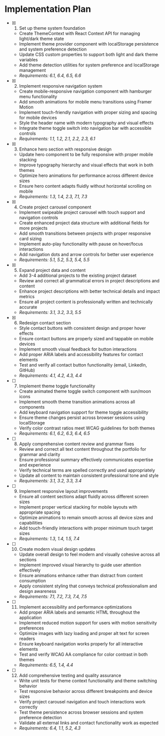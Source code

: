 # Implementation Plan

- [x] 1. Set up theme system foundation
  - Create ThemeContext with React Context API for managing light/dark theme state
  - Implement theme provider component with localStorage persistence and system preference detection
  - Update CSS custom properties to support both light and dark theme variables
  - Add theme detection utilities for system preference and localStorage management
  - _Requirements: 6.1, 6.4, 6.5, 6.6_

- [x] 2. Implement responsive navigation system
  - Create mobile-responsive navigation component with hamburger menu functionality
  - Add smooth animations for mobile menu transitions using Framer Motion
  - Implement touch-friendly navigation with proper sizing and spacing for mobile devices
  - Style the header name with modern typography and visual effects
  - Integrate theme toggle switch into navigation bar with accessible controls
  - _Requirements: 1.1, 1.2, 2.1, 2.2, 2.3, 6.1_

- [x] 3. Enhance hero section with responsive design
  - Update hero component to be fully responsive with proper mobile stacking
  - Improve typography hierarchy and visual effects that work in both themes
  - Optimize hero animations for performance across different device sizes
  - Ensure hero content adapts fluidly without horizontal scrolling on mobile
  - _Requirements: 1.3, 1.4, 2.3, 7.1, 7.3_

- [x] 4. Create project carousel component
  - Implement swipeable project carousel with touch support and navigation controls
  - Create enhanced project data structure with additional fields for more projects
  - Add smooth transitions between projects with proper responsive card sizing
  - Implement auto-play functionality with pause on hover/focus interactions
  - Add navigation dots and arrow controls for better user experience
  - _Requirements: 5.1, 5.2, 5.3, 5.4, 5.5_

- [x] 5. Expand project data and content
  - Add 3-4 additional projects to the existing project dataset
  - Review and correct all grammatical errors in project descriptions and content
  - Enhance project descriptions with better technical details and impact metrics
  - Ensure all project content is professionally written and technically accurate
  - _Requirements: 3.1, 3.2, 3.3, 5.5_

- [x] 6. Redesign contact section
  - Style contact buttons with consistent design and proper hover effects
  - Ensure contact buttons are properly sized and tappable on mobile devices
  - Implement smooth visual feedback for button interactions
  - Add proper ARIA labels and accessibility features for contact elements
  - Test and verify all contact button functionality (email, LinkedIn, GitHub)
  - _Requirements: 4.1, 4.2, 4.3, 4.4_

- [ ] 7. Implement theme toggle functionality
  - Create animated theme toggle switch component with sun/moon icons
  - Implement smooth theme transition animations across all components
  - Add keyboard navigation support for theme toggle accessibility
  - Ensure theme changes persist across browser sessions using localStorage
  - Verify color contrast ratios meet WCAG guidelines for both themes
  - _Requirements: 6.1, 6.2, 6.3, 6.4, 6.5_

- [ ] 8. Apply comprehensive content review and grammar fixes
  - Review and correct all text content throughout the portfolio for grammar and clarity
  - Ensure professional summary effectively communicates expertise and experience
  - Verify technical terms are spelled correctly and used appropriately
  - Update all content to maintain consistent professional tone and style
  - _Requirements: 3.1, 3.2, 3.3, 3.4_

- [ ] 9. Implement responsive layout improvements
  - Ensure all content sections adapt fluidly across different screen sizes
  - Implement proper vertical stacking for mobile layouts with appropriate spacing
  - Optimize animations to remain smooth across all device sizes and capabilities
  - Add touch-friendly interactions with proper minimum touch target sizes
  - _Requirements: 1.3, 1.4, 1.5, 7.4_

- [ ] 10. Create modern visual design updates
  - Update overall design to feel modern and visually cohesive across all sections
  - Implement improved visual hierarchy to guide user attention effectively
  - Ensure animations enhance rather than distract from content consumption
  - Apply consistent styling that conveys technical professionalism and design awareness
  - _Requirements: 7.1, 7.2, 7.3, 7.4, 7.5_

- [ ] 11. Implement accessibility and performance optimizations
  - Add proper ARIA labels and semantic HTML throughout the application
  - Implement reduced motion support for users with motion sensitivity preferences
  - Optimize images with lazy loading and proper alt text for screen readers
  - Ensure keyboard navigation works properly for all interactive elements
  - Test and verify WCAG AA compliance for color contrast in both themes
  - _Requirements: 6.5, 1.4, 4.4_

- [ ] 12. Add comprehensive testing and quality assurance
  - Write unit tests for theme context functionality and theme switching behavior
  - Test responsive behavior across different breakpoints and device sizes
  - Verify project carousel navigation and touch interactions work correctly
  - Test theme persistence across browser sessions and system preference detection
  - Validate all external links and contact functionality work as expected
  - _Requirements: 6.4, 1.1, 5.2, 4.3_